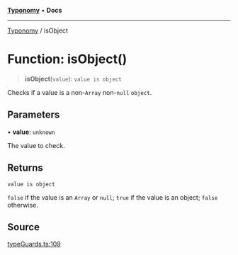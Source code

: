 [**Typonomy**](../README.md) • **Docs**

***

[Typonomy](../globals.md) / isObject

# Function: isObject()

> **isObject**(`value`): `value is object`

Checks if a value is a non-`Array` non-`null` `object`.

## Parameters

• **value**: `unknown`

The value to check.

## Returns

`value is object`

`false` if the value is an `Array` or `null`; `true` if the value is an object; `false` otherwise.

## Source

[typeGuards.ts:109](https://github.com/softcraft-development/typonomy/blob/1b8341dc287f5d4629e29cda9ae815b4e8592c92/src/typeGuards.ts#L109)
